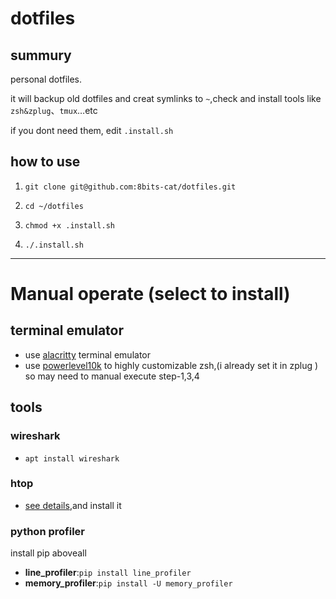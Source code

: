 # dotfiles
## summury
personal dotfiles.

it will backup old dotfiles and creat symlinks to `~`,check and install tools like `zsh&zplug`、`tmux`…etc 

if you dont need them, edit `.install.sh`
## how to use 
1. `git clone git@github.com:8bits-cat/dotfiles.git `

2. `cd ~/dotfiles`

3. `chmod +x .install.sh`

4. `./.install.sh`
***
# Manual operate (select to install)
## terminal emulator
- use [alacritty](https://github.com/alacritty/alacritty/blob/master/INSTALL.md) terminal emulator
- use [powerlevel10k](https://github.com/romkatv/powerlevel10k#getting-started) to highly customizable zsh,(i already set it in zplug ) so may need to manual execute step-1,3,4
## tools
### wireshark
- `apt install wireshark`
### htop
- [see details](https://github.com/htop-dev/htop),and install it
### python profiler
install pip aboveall 
- **line_profiler**:`pip install line_profiler`
- **memory_profiler**:`pip install -U memory_profiler`
